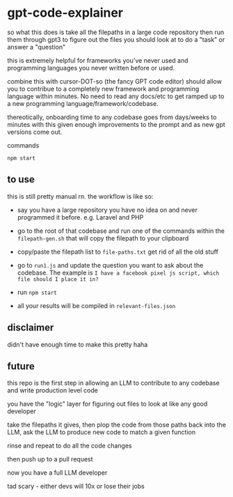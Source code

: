 # gpt-code-explainer

so what this does is take all the filepaths in a large code repository then run them through gpt3 to figure out the files you should look at to do a "task" or answer a "question"

this is extremely helpful for frameworks you've never used and programming languages you never written before or used.

combine this with cursor-DOT-so (the fancy GPT code editor) should allow you to contribue to a completely new framework and programming language within minutes. No need to read any docs/etc to get ramped up to a new programming language/framework/codebase.

thereotically, onboarding time to any codebase goes from days/weeks to minutes with this given enough improvements to the prompt and as new gpt versions come out.

commands

```
npm start
```

## to use

this is still pretty manual rn. the workflow is like so:

- say you have a large repository you have no idea on and never programmed it before. e.g. Laravel and PHP

- go to the root of that codebase and run one of the commands within the `filepath-gen.sh` that will copy the filepath to your clipboard

- copy/paste the filepath list to `file-paths.txt` get rid of all the old stuff

- go to `run1.js` and update the question you want to ask about the codebase. The example is `I have a facebook pixel js script, which file should I place it in?`

- run `npm start`

- all your results will be compiled in `relevant-files.json`

## disclaimer

didn't have enough time to make this pretty haha

## future

this repo is the first step in allowing an LLM to contribute to any codebase and write production level code

you have the "logic" layer for figuring out files to look at like any good developer

take the filepaths it gives, then plop the code from those paths back into the LLM, ask the LLM to produce new code to match a given function

rinse and repeat to do all the code changes

then push up to a pull request

now you have a full LLM developer

tad scary - either devs will 10x or lose their jobs


